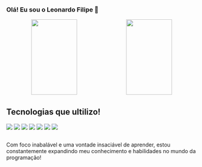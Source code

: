 ### Olá! Eu sou o Leonardo Filipe 👋


<div align="center">
  <img width="49%" height="200px" src="https://github-readme-stats.vercel.app/api?username=leonardofilipe-dev&show_icons=true&count_private=true&hide_border=true&title_color=00bfbf&icon_color=00bfbf&text_color=00bfbf&bg_color=0d1117" /> 
  <img width="49%" height="200px" src="https://github-readme-stats.vercel.app/api/top-langs/?username=leonardofilipe-dev&layout=compact&langs_count=6&hide_border=true&title_color=00bfbf&text_color=00bfbf&bg_color=0d1117" />
</div>



## Tecnologias que ultilizo!

<div>
<img align="center" src="https://img.shields.io/badge/HTML5-E34F26?style=for-the-badge&logo=html5&logoColor=white">

<img align="center" src="https://img.shields.io/badge/CSS3-1572B6?style=for-the-badge&logo=css3&logoColor=white">

<img align="center" src="https://img.shields.io/badge/JavaScript-323330?style=for-the-badge&logo=javascript&logoColor=F7DF1Ek">


<img align="center" src="https://img.shields.io/badge/Node.js-43853D?style=for-the-badge&logo=node.js&logoColor=white">


<img align="center" src="https://img.shields.io/badge/Express.js-404D59?style=for-the-badge">

<img align="center" src="https://img.shields.io/badge/MySQL-00000F?style=for-the-badge&logo=mysql&logoColor=white">
  
<img align="center" src="https://img.shields.io/badge/MongoDB-4EA94B?style=for-the-badge&logo=mongodb&logoColor=white">
  
  
</div>
<br>

Com foco inabalável e uma vontade insaciável de aprender, estou constantemente expandindo meu conhecimento e habilidades no mundo da programação!




